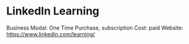 # LinkedIn Learning

Business Modal: One Time Purchase, subscription
Cost: paid
Website: https://www.linkedin.com/learning/